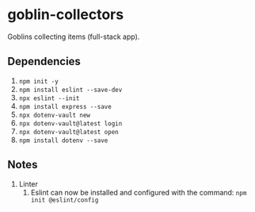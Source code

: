 # goblin-collectors

Goblins collecting items (full-stack app).

## Dependencies

1. `npm init -y`
1. `npm install eslint --save-dev`
1. `npx eslint --init`
1. `npm install express --save`
1. `npx dotenv-vault new`
1. `npx dotenv-vault@latest login`
1. `npx dotenv-vault@latest open`
1. `npm install dotenv --save`

## Notes

1. Linter
   1. Eslint can now be installed and configured with the command: `npm init @eslint/config`
